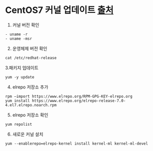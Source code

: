 # CentOS7 커널 업데이트 [출처](https://cjwoov.tistory.com/48)
1. 커널 버전 확인
```
- uname -r
- uname -msr
```

2. 운영체제 버전 확인
```
cat /etc/redhat-release
```

3.패키지 업데이트
```
yum -y update
```
4. elrepo 저장소 추가
```
rpm —import https://www.elrepo.org/RPM-GPG-KEY-elrepo.org
yum install https://www.elrepo.org/elrepo-release-7.0-4.el7.elrepo.noarch.rpm
```
5. elrepo 저장소 확인
```
yum repolist
```
6. 새로운 커널 설치
```
yum --enablerepo=elrepo-kernel install kernel-ml kernel-ml-devel
```

